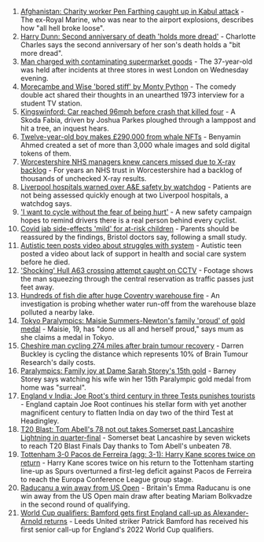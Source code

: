 1. [Afghanistan: Charity worker Pen Farthing caught up in Kabul attack](https://www.bbc.co.uk/news/uk-england-beds-bucks-herts-58345074?at_medium=RSS&at_campaign=KARANGA) - The ex-Royal Marine, who was near to the airport explosions, describes how "all hell broke loose".
2. [Harry Dunn: Second anniversary of death 'holds more dread'](https://www.bbc.co.uk/news/uk-england-northamptonshire-58346085?at_medium=RSS&at_campaign=KARANGA) - Charlotte Charles says the second anniversary of her son's death holds a "bit more dread".
3. [Man charged with contaminating supermarket goods](https://www.bbc.co.uk/news/uk-england-london-58351768?at_medium=RSS&at_campaign=KARANGA) - The 37-year-old was held after incidents at three stores in west London on Wednesday evening.
4. [Morecambe and Wise 'bored stiff' by Monty Python](https://www.bbc.co.uk/news/uk-england-norfolk-58158598?at_medium=RSS&at_campaign=KARANGA) - The comedy double act shared their thoughts in an unearthed 1973 interview for a student TV station.
5. [Kingswinford: Car reached 96mph before crash that killed four](https://www.bbc.co.uk/news/uk-england-birmingham-58346494?at_medium=RSS&at_campaign=KARANGA) - A Skoda Fabia, driven by Joshua Parkes ploughed through a lamppost and hit a tree, an inquest hears.
6. [Twelve-year-old boy makes £290,000 from whale NFTs](https://www.bbc.co.uk/news/technology-58343062?at_medium=RSS&at_campaign=KARANGA) - Benyamin Ahmed created a set of more than 3,000 whale images and sold digital tokens of them.
7. [Worcestershire NHS managers knew cancers missed due to X-ray backlog](https://www.bbc.co.uk/news/uk-england-hereford-worcester-58331797?at_medium=RSS&at_campaign=KARANGA) - For years an NHS trust in Worcestershire had a backlog of thousands of unchecked X-ray results.
8. [Liverpool hospitals warned over A&E safety by watchdog](https://www.bbc.co.uk/news/uk-england-merseyside-58348981?at_medium=RSS&at_campaign=KARANGA) - Patients are not being assessed quickly enough at two Liverpool hospitals, a watchdog says.
9. ['I want to cycle without the fear of being hurt'](https://www.bbc.co.uk/news/uk-england-birmingham-58343544?at_medium=RSS&at_campaign=KARANGA) - A new safety campaign hopes to remind drivers there is a real person behind every cyclist.
10. [Covid jab side-effects 'mild' for at-risk children](https://www.bbc.co.uk/news/health-58340779?at_medium=RSS&at_campaign=KARANGA) - Parents should be reassured by the findings, Bristol doctors say, following a small study.
11. [Autistic teen posts video about struggles with system](https://www.bbc.co.uk/news/uk-58334061?at_medium=RSS&at_campaign=KARANGA) - Autistic teen posted a video about lack of support in health and social care system before he died.
12. ['Shocking' Hull A63 crossing attempt caught on CCTV](https://www.bbc.co.uk/news/uk-england-humber-58345196?at_medium=RSS&at_campaign=KARANGA) - Footage shows the man squeezing through the central reservation as traffic passes just feet away.
13. [Hundreds of fish die after huge Coventry warehouse fire](https://www.bbc.co.uk/news/uk-england-coventry-warwickshire-58348849?at_medium=RSS&at_campaign=KARANGA) - An investigation is probing whether water run-off from the warehouse blaze polluted a nearby lake.
14. [Tokyo Paralympics: Maisie Summers-Newton's family 'proud' of gold medal](https://www.bbc.co.uk/news/uk-england-northamptonshire-58349262?at_medium=RSS&at_campaign=KARANGA) - Maisie, 19, has "done us all and herself proud," says mum as she claims a medal in Tokyo.
15. [Cheshire man cycling 274 miles after brain tumour recovery](https://www.bbc.co.uk/news/uk-england-merseyside-58345349?at_medium=RSS&at_campaign=KARANGA) - Darren Buckley is cycling the distance which represents 10% of Brain Tumour Research's daily costs.
16. [Paralympics: Family joy at Dame Sarah Storey's 15th gold](https://www.bbc.co.uk/news/uk-england-manchester-58332983?at_medium=RSS&at_campaign=KARANGA) - Barney Storey says watching his wife win her 15th Paralympic gold medal from home was "surreal".
17. [England v India: Joe Root's third century in three Tests punishes tourists](https://www.bbc.co.uk/sport/cricket/58347272?at_medium=RSS&at_campaign=KARANGA) - England captain Joe Root continues his stellar form with yet another magnificent century to flatten India on day two of the third Test at Headingley.
18. [T20 Blast: Tom Abell's 78 not out takes Somerset past Lancashire Lightning in quarter-final](https://www.bbc.co.uk/sport/cricket/58258041?at_medium=RSS&at_campaign=KARANGA) - Somerset beat Lancashire by seven wickets to reach T20 Blast Finals Day thanks to Tom Abell's unbeaten 78.
19. [Tottenham 3-0 Pacos de Ferreira (agg: 3-1): Harry Kane scores twice on return](https://www.bbc.co.uk/sport/football/58333505?at_medium=RSS&at_campaign=KARANGA) - Harry Kane scores twice on his return to the Tottenham starting line-up as Spurs overturned a first-leg deficit against Pacos de Ferreira to reach the Europa Conference League group stage.
20. [Raducanu a win away from US Open](https://www.bbc.co.uk/sport/tennis/58349059?at_medium=RSS&at_campaign=KARANGA) - Britain's Emma Raducanu is one win away from the US Open main draw after beating Mariam Bolkvadze in the second round of qualifying.
21. [World Cup qualifiers: Bamford gets first England call-up as Alexander-Arnold returns](https://www.bbc.co.uk/sport/football/58345316?at_medium=RSS&at_campaign=KARANGA) - Leeds United striker Patrick Bamford has received his first senior call-up for England's 2022 World Cup qualifiers.
